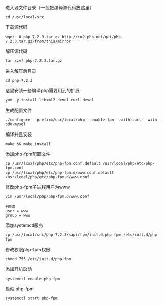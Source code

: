 
进入源文件目录（一般把编译源代码放这里）
```
cd /usr/local/src
```

下载源代码
```
wget -O php-7.2.3.tar.gz http://cn2.php.net/get/php-7.2.3.tar.gz/from/this/mirror
```

解压源代码
```
tar xzvf php-7.2.3.tar.gz
```

进入解压后目录
```
cd php-7.2.3
```

这里安装一些编译php需要用到的扩展
```
yum -y install libxml2-devel curl-devel
```


生成配置文件
```
./configure --prefix=/usr/local/php --enable-fpm --with-curl --with-pdo-mysql
```


编译并且安装
```
make && make install
```


添加php-fpm配置文件
```
cp /usr/lcoal/php/etc/php-fpm.conf.default /usr/lcoal/php/etc/php-fpm.conf
cp /usr/lcoal/php/etc/php-fpm.d/www.conf.default /usr/lcoal/php/etc/php-fpm.d/www.conf
```

修改php-fpm子进程用户为www
```
vim /usr/local/php/php-fpm.d/www.conf

#修改
user = www
group = www
```


添加systemctl服务
```
cp /usr/local/src/php-7.2.3/sapi/fpm/init.d.php-fpm /etc/init.d/php-fpm
```

修改权限php-fpm权限
```
chmod 755 /etc/init.d/php-fpm
```

添加开机启动
```
systemctl enable php-fpm
```
启动 php-fpm 
```
systemctl start php-fpm
```